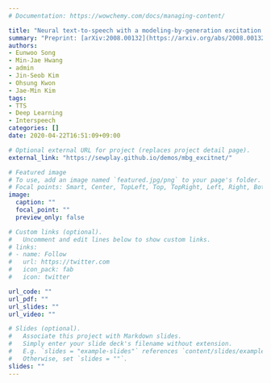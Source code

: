 ```yaml
---
# Documentation: https://wowchemy.com/docs/managing-content/

title: "Neural text-to-speech with a modeling-by-generation excitation vocoder"
summary: "Preprint: [arXiv:2008.00132](https://arxiv.org/abs/2008.00132), Published version: [ISCA Archive Interspeech 2020](https://www.isca-speech.org/archive_v0/Interspeech_2020/abstracts/2116.html)"
authors:
- Eunwoo Song
- Min-Jae Hwang
- admin
- Jin-Seob Kim
- Ohsung Kwon
- Jae-Min Kim
tags:
- TTS
- Deep Learning
- Interspeech
categories: []
date: 2020-04-22T16:51:09+09:00

# Optional external URL for project (replaces project detail page).
external_link: "https://sewplay.github.io/demos/mbg_excitnet/"

# Featured image
# To use, add an image named `featured.jpg/png` to your page's folder.
# Focal points: Smart, Center, TopLeft, Top, TopRight, Left, Right, BottomLeft, Bottom, BottomRight.
image:
  caption: ""
  focal_point: ""
  preview_only: false

# Custom links (optional).
#   Uncomment and edit lines below to show custom links.
# links:
# - name: Follow
#   url: https://twitter.com
#   icon_pack: fab
#   icon: twitter

url_code: ""
url_pdf: ""
url_slides: ""
url_video: ""

# Slides (optional).
#   Associate this project with Markdown slides.
#   Simply enter your slide deck's filename without extension.
#   E.g. `slides = "example-slides"` references `content/slides/example-slides.md`.
#   Otherwise, set `slides = ""`.
slides: ""
---
```

